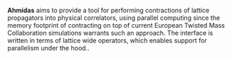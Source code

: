 **Ahmidas** aims to provide a tool for performing contractions of lattice propagators into physical correlators, using parallel computing since the memory footprint of contracting on top of current European Twisted Mass Collaboration simulations warrants such an approach. The interface is written in terms of lattice wide operators, which enables support for parallelism under the hood..